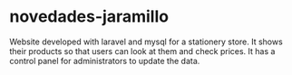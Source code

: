 # novedades-jaramillo
Website developed with laravel and mysql for a stationery store. It shows their products so that users can look at them and check prices. It has a control panel for administrators to update the data.
